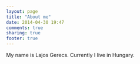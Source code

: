 ```yaml
---
layout: page
title: "About me"
date: 2014-04-30 19:47
comments: true
sharing: true
footer: true
---
```


My name is Lajos Gerecs. Currently I live in Hungary.


